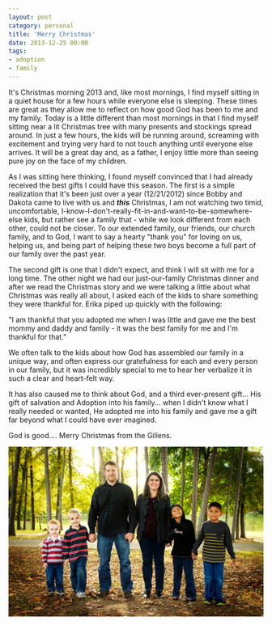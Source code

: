 ```yaml
---
layout: post
category: personal
title: 'Merry Christmas'
date: 2013-12-25 00:00
tags:
- adoption
- family
---
```


It's Christmas morning 2013 and, like most mornings, I find myself sitting in a quiet house for a few hours while everyone
else is sleeping. These times are great as they allow me to reflect on how good God has been to me and my family. Today is
a little different than most mornings in that I find myself sitting near a lit Christmas tree with many presents and
stockings spread around. In just a few hours, the kids will be running around, screaming with excitement and trying very
hard to not touch anything until everyone else arrives. It will be a great day and, as a father, I enjoy little more than
seeing pure joy on the face of my children.

As I was sitting here thinking, I found myself convinced that I had already received the best gifts I could have this season.
The first is a simple realization that it's been just over a year (12/21/2012) since Bobby and Dakota came to live with us
and __*this*__ Christmas, I am not watching two timid, uncomfortable,
I-know-I-don't-really-fit-in-and-want-to-be-somewhere-else kids, but rather see a family that - while we look different
from each other, could not be closer. To our extended family, our friends, our church family, and to God, I want to say a
hearty "thank you" for loving on us, helping us, and being part of helping these two boys become a full part of our family
over the past year.

The second gift is one that I didn't expect, and think I will sit with me for a long time. The other night we had our
just-our-family Christmas dinner and after we read the Christmas story and we were talking a little about what Christmas
was really all about, I asked each of the kids to share something they were thankful for. Erika piped up quickly with the
following:

"I am thankful that you adopted me when I was little and gave me the best mommy and daddy and family - it was the best
family for me and I'm thankful for that."

We often talk to the kids about how God has assembled our family in a unique way, and often express our gratefulness for
each and every person in our family, but it was incredibly special to me to hear her verbalize it in such a clear and
heart-felt way.

It has also caused me to think about God, and a third ever-present gift... His gift of salvation and Adoption into his
family... when I didn't know what I really needed or wanted, He adopted me into his family and gave me a gift far beyond
what I could have ever imagined.

God is good.... Merry Christmas from the Gillens.

<img alt='Gillens' src='/images/gillenfam.jpg' class='blogimage img-responsive'>
